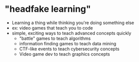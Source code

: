 # "headfake learning"
- Learning a thing while thinking you're doing something else
- ex: video games that teach you to code
- simple, exciting ways to teach advanced concepts quickly
    - "battle" games to teach algorithms
    - information finding games to teach data mining
    - CTF-like events to teach cybersecurity concepts
    - Video game dev to teach graphics concepts

